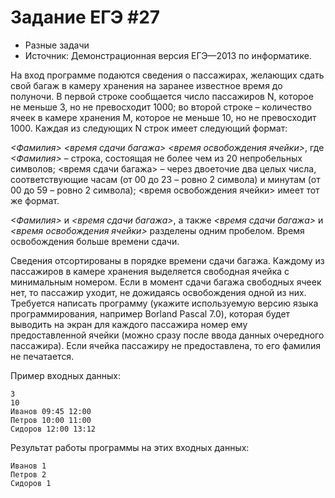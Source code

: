 # Задание ЕГЭ #27

* Разные задачи
* Источник: Демонстрационная версия ЕГЭ—2013 по информатике.

На вход программе подаются сведения о пассажирах, желающих сдать свой багаж в камеру хранения на заранее известное время до полуночи. В первой строке сообщается число пассажиров N, которое не меньше 3, но не превосходит 1000; во второй строке – количество ячеек в камере хранения М, которое не меньше 10, но не превосходит 1000. Каждая из следующих N строк имеет следующий формат:

_<Фамилия>_ _<время сдачи багажа>_ _<время освобождения ячейки>_, где _<Фамилия>_ – строка, состоящая не более чем из 20 непробельных символов; <время сдачи багажа> – через двоеточие два целых числа, соответствующие часам (от 00 до 23 – ровно 2 символа) и минутам (от 00 до 59 – ровно 2 символа); <время освобождения ячейки> имеет тот же формат.

_<Фамилия>_ и _<время сдачи багажа>_, а также _<время сдачи багажа>_ и _<время освобождения ячейки>_ разделены одним пробелом. Время освобождения больше времени сдачи.

Сведения отсортированы в порядке времени сдачи багажа. Каждому из пассажиров в камере хранения выделяется свободная ячейка с минимальным номером. Если в момент сдачи багажа свободных ячеек нет, то пассажир уходит, не дожидаясь освобождения одной из них. Требуется написать программу (укажите используемую версию языка программирования, например Borland Pascal 7.0), которая будет выводить на экран для каждого пассажира номер ему предоставленной ячейки (можно сразу после ввода данных очередного пассажира). Если ячейка пассажиру не предоставлена, то его фамилия не печатается.

Пример входных данных:

```text
3
10
Иванов 09:45 12:00
Петров 10:00 11:00
Сидоров 12:00 13:12
```

Результат работы программы на этих входных данных:

```text
Иванов 1
Петров 2
Сидоров 1
```